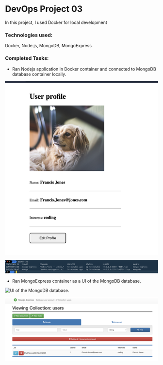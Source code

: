 # DevOps Project 03
In this project, I used Docker for local development

### Technologies used:
Docker, Node.js, MongoDB, MongoExpress

### Completed Tasks:


- Ran Nodejs application in Docker container and connected to
MongoDB database container locally.

![Running application](images/nodejs-application.png)

![Running containers](images/containers.png)

- Ran MongoExpress container as a UI of the MongoDB
database.

![UI of the MongoDB
database.](images/mongo-express-ui.png)

![Updated User](images/update-user.png)

